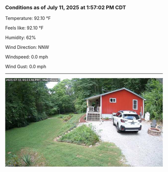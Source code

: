 ### Conditions as of July 11, 2025 at 1:57:02 PM CDT 

Temperature: 92.10 &deg;F

Feels like: 92.10 &deg;F

Humidity: 62%

Wind Direction: NNW

Windspeed: 0.0 mph

Wind Gust: 0.0 mph

---

<img src="./images/latest.jpeg"/>


